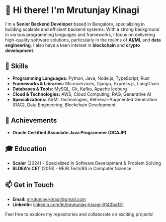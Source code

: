 # 👋 Hi there! I'm Mrutunjay Kinagi

I'm a **Senior Backend Developer** based in Bangalore, specializing in building scalable and efficient backend systems. With a strong background in various programming languages and frameworks, I focus on delivering high-quality software solutions, particularly in the realms of **AI/ML** and **data engineering**. I also have a keen interest in **blockchain** and **crypto development**.

## 🚀 Skills

- **Programming Languages:** Python, Java, Node.js, TypeScript, Rust
- **Frameworks & Libraries:** Microservices, Django, Express.js, LangChain
- **Databases & Tools:** MySQL, Git, Kafka, Apache Iceberg
- **Cloud & Technologies:** AWS, Cloud Computing, RAG, Generative AI
- **Specializations:** AI/ML technologies, Retrieval-Augmented Generation (RAG), Data Engineering, Blockchain Development

## 🌟 Achievements
- **Oracle Certified Associate Java Programmer (OCAJP)**

## 🎓 Education
- **Scaler** (2024) - Specialized in Software Development & Problem Solving
- **BLDEA's CET** (2016) - BE/B.Tech/BS in Computer Science

## 📫 Get in Touch
- **Email:** [mrutunjay.kinagi@gmail.com](mailto:mrutunjay.kinagi@gmail.com)
- **LinkedIn:** [linkedin.com/in/mrutunjay-kinagi-6142ba131](https://www.linkedin.com/in/mrutunjay-kinagi-6142ba131/)

Feel free to explore my repositories and collaborate on exciting projects! 
